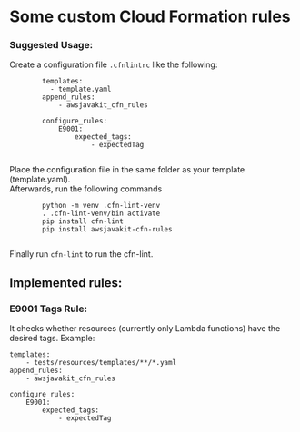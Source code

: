 # Some custom Cloud Formation rules

### Suggested Usage:

Create a configuration file `.cfnlintrc` like the following:
    
```
        templates:
          - template.yaml
        append_rules:
            - awsjavakit_cfn_rules
        
        configure_rules:
            E9001:
                expected_tags:
                    - expectedTag


```
Place the configuration file in the same folder as your template (template.yaml).  
Afterwards, run the following commands
```
        python -m venv .cfn-lint-venv
        . .cfn-lint-venv/bin activate
        pip install cfn-lint
        pip install awsjavakit-cfn-rules
        
```
Finally run `cfn-lint` to run the cfn-lint.

## Implemented rules:

### E9001 Tags Rule:
It checks whether resources (currently only Lambda functions) have the desired tags. Example:
```
templates:
    - tests/resources/templates/**/*.yaml
append_rules:
    - awsjavakit_cfn_rules

configure_rules:
    E9001:
        expected_tags:
            - expectedTag

```
    